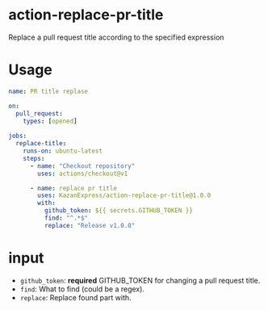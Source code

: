 # action-replace-pr-title
Replace a pull request title according to the specified expression
# Usage
```yaml
name: PR title replase

on:
  pull_request:
    types: [opened]
    
jobs:
  replace-title:
    runs-on: ubuntu-latest
    steps:
      - name: "Checkout repository"
        uses: actions/checkout@v1

      - name: replace pr title
        uses: KazanExpress/action-replace-pr-title@1.0.0
        with:
          github_token: ${{ secrets.GITHUB_TOKEN }}
          find: "^.*$"
          replace: "Release v1.0.0"
```
# input
- `github_token`: **required** GITHUB_TOKEN for changing a pull request title.
- `find`: What to find (could be a regex).
- `replace`: Replace found part with.
